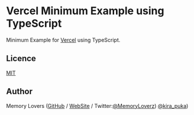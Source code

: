 # Vercel Minimum Example using TypeScript

Minimum Example for [Vercel](https://vercel.com/) using TypeScript.

## Licence

[MIT](https://github.com/memory-lovers/vercel-ts-minimum/blob/master/LICENCE)

## Author

Memory Lovers ([GitHub](https://github.com/memory-lovers) / [WebSite](https://memory-lovers.com/) / Twitter:[@MemoryLoverz](https://twitter.com/MemoryLoverz)) [@kira_puka](https://twitter.com/kira_puka))
